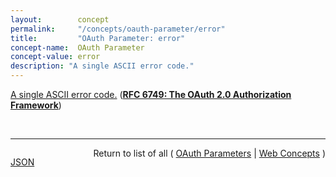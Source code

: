 ```yaml
---
layout:        concept
permalink:     "/concepts/oauth-parameter/error"
title:         "OAuth Parameter: error"
concept-name:  OAuth Parameter
concept-value: error
description: "A single ASCII error code."
---
```


[A single ASCII error code.](https://datatracker.ietf.org/doc/html/rfc6749#appendix-A.7 "Read documentation for OAuth Parameter &#34;error&#34;") (**[RFC 6749: The OAuth 2.0 Authorization Framework](/specs/IETF/RFC/6749 "The OAuth 2.0 authorization framework enables a third-party application to obtain limited access to an HTTP service, either on behalf of a resource owner by orchestrating an approval interaction between the resource owner and the HTTP service, or by allowing the third-party application to obtain access on its own behalf. This specification replaces and obsoletes the OAuth 1.0 protocol described in RFC 5849.")**)

<br/>
<hr/>

<p style="float : left"><a href="./error.json" title="JSON representing this particular Web Concept value">JSON</a></p>
<p style="text-align: right">Return to list of all ( <a href="../oauth-parameter/">OAuth Parameters</a> | <a href="../">Web Concepts</a> )</p>
